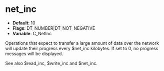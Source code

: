 # net_inc

- **Default**: 10
- **Flags**: DT_NUMBER|DT_NOT_NEGATIVE
- **Variable**: C_NetInc

Operations that expect to transfer a large amount of data over the
network will update their progress every $net_inc kilobytes.
If set to 0, no progress messages will be displayed.

See also $read_inc, $write_inc and $net_inc.
